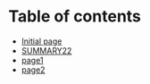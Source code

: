 # Table of contents

* [Initial page](README.md)
* [SUMMARY22](untitled.md)
* [page1](page1.md)
* [page2](page2.md)

